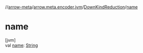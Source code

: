//[arrow-meta](../../../index.md)/[arrow.meta.encoder.jvm](../index.md)/[DownKindReduction](index.md)/[name](name.md)

# name

[jvm]\
val [name](name.md): [String](https://kotlinlang.org/api/latest/jvm/stdlib/kotlin/-string/index.html)
